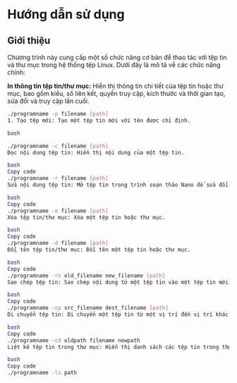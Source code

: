 # Hướng dẫn sử dụng

## Giới thiệu
Chương trình này cung cấp một số chức năng cơ bản để thao tác với tệp tin và thư mục trong hệ thống tệp Linux. Dưới đây là mô tả về các chức năng chính:

**In thông tin tệp tin/thư mục:** Hiển thị thông tin chi tiết của tệp tin hoặc thư mục, bao gồm kiểu, số liên kết, quyền truy cập, kích thước và thời gian tạo, sửa đổi và truy cập lần cuối.

   ```bash
   ./programname -p filename [path]
1. Tạo tệp mới: Tạo một tệp tin mới với tên được chỉ định.

bash

./programname -c filename [path]
Đọc nội dung tệp tin: Hiển thị nội dung của một tệp tin.

bash
Copy code
./programname -r filename [path]
Sửa nội dung tệp tin: Mở tệp tin trong trình soạn thảo Nano để sửa đổi.

bash
Copy code
./programname -e filename [path]
Xóa tệp tin/thư mục: Xóa một tệp tin hoặc thư mục.

bash
Copy code
./programname -d filename [path]
Đổi tên tệp tin/thư mục: Đổi tên một tệp tin hoặc thư mục.

bash
Copy code
./programname -rn old_filename new_filename [path]
Sao chép tệp tin: Sao chép nội dung từ một tệp tin vào một tệp tin mới.

bash
Copy code
./programname -cp src_filename dest_filename [path]
Di chuyển tệp tin: Di chuyển một tệp tin từ một vị trí đến vị trí khác.

bash
Copy code
./programname -cd oldpath filename newpath
Liệt kê tệp tin trong thư mục: Hiển thị danh sách các tệp tin trong thư mục được chỉ định.

bash
Copy code
./programname -ls path
